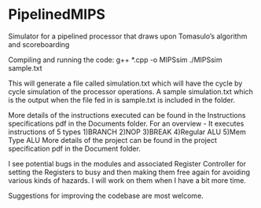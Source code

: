 # PipelinedMIPS
Simulator for a pipelined processor that draws upon Tomasulo’s algorithm and scoreboarding

Compiling and running the code:
g++ *.cpp -o MIPSsim
./MIPSsim sample.txt

This will generate a file called simulation.txt which will have the cycle by cycle simulation of the processor operations.
A sample simulation.txt which is the output when the file fed in is sample.txt is included in the folder.

More details of the instructions executed can be found in the Instructions specifications pdf in the Documents folder.
For an overview -
It executes instructions of 5 types
1)BRANCH
2)NOP
3)BREAK
4)Regular ALU
5)Mem Type ALU
More details of the project can be found in the project specification pdf in the Document folder.

I see potential bugs in the modules and associated Register Controller for setting the Registers to busy and then making 
them free again for avoiding various kinds of hazards. I will work on them when I have a bit more time.

Suggestions for improving the codebase are most welcome.